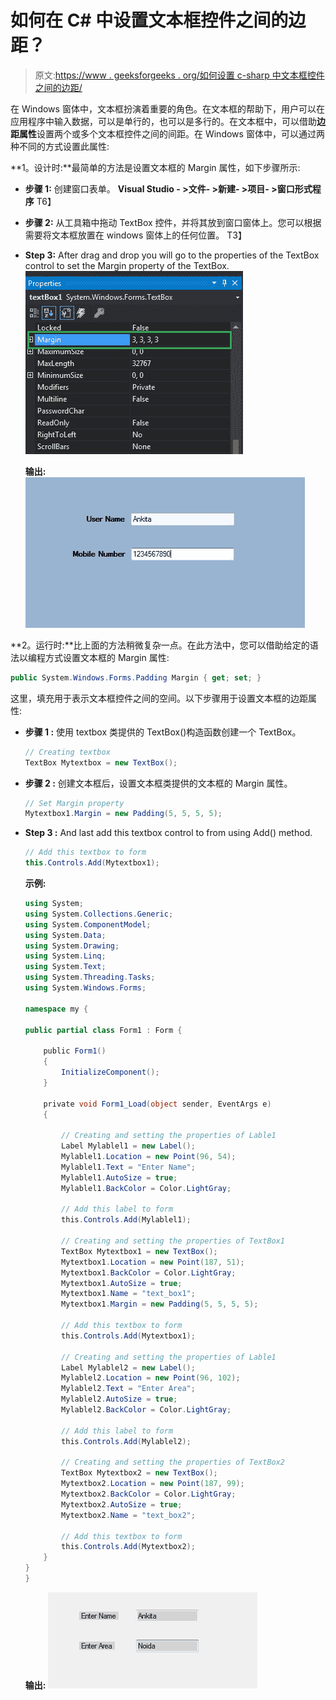 # 如何在 C# 中设置文本框控件之间的边距？

> 原文:[https://www . geeksforgeeks . org/如何设置 c-sharp 中文本框控件之间的边距/](https://www.geeksforgeeks.org/how-to-set-the-margin-between-the-textbox-controls-in-c-sharp/)

在 Windows 窗体中，文本框扮演着重要的角色。在文本框的帮助下，用户可以在应用程序中输入数据，可以是单行的，也可以是多行的。在文本框中，可以借助**边距属性**设置两个或多个文本框控件之间的间距。在 Windows 窗体中，可以通过两种不同的方式设置此属性:

**1。设计时:**最简单的方法是设置文本框的 Margin 属性，如下步骤所示:

*   **步骤 1:** 创建窗口表单。
    **Visual Studio - >文件- >新建- >项目- >窗口形式程序**
    T6】
*   **步骤 2:** 从工具箱中拖动 TextBox 控件，并将其放到窗口窗体上。您可以根据需要将文本框放置在 windows 窗体上的任何位置。
    T3】
*   **Step 3:** After drag and drop you will go to the properties of the TextBox control to set the Margin property of the TextBox.
    ![](img/9b5c1b7b740577479d7cd8162c3127bd.png)

    **输出:**
    ![](img/fe132c16170868825cfd186ea65e51a1.png)

**2。运行时:**比上面的方法稍微复杂一点。在此方法中，您可以借助给定的语法以编程方式设置文本框的 Margin 属性:

```cs
public System.Windows.Forms.Padding Margin { get; set; }
```

这里，填充用于表示文本框控件之间的空间。以下步骤用于设置文本框的边距属性:

*   **步骤 1 :** 使用 textbox 类提供的 TextBox()构造函数创建一个 TextBox。

    ```cs
    // Creating textbox
    TextBox Mytextbox = new TextBox();

    ```

*   **步骤 2 :** 创建文本框后，设置文本框类提供的文本框的 Margin 属性。

    ```cs
    // Set Margin property
    Mytextbox1.Margin = new Padding(5, 5, 5, 5);

    ```

*   **Step 3 :** And last add this textbox control to from using Add() method.

    ```cs
    // Add this textbox to form
    this.Controls.Add(Mytextbox1);

    ```

    **示例:**

    ```cs
    using System;
    using System.Collections.Generic;
    using System.ComponentModel;
    using System.Data;
    using System.Drawing;
    using System.Linq;
    using System.Text;
    using System.Threading.Tasks;
    using System.Windows.Forms;

    namespace my {

    public partial class Form1 : Form {

        public Form1()
        {
            InitializeComponent();
        }

        private void Form1_Load(object sender, EventArgs e)
        {

            // Creating and setting the properties of Lable1
            Label Mylablel1 = new Label();
            Mylablel1.Location = new Point(96, 54);
            Mylablel1.Text = "Enter Name";
            Mylablel1.AutoSize = true;
            Mylablel1.BackColor = Color.LightGray;

            // Add this label to form
            this.Controls.Add(Mylablel1);

            // Creating and setting the properties of TextBox1
            TextBox Mytextbox1 = new TextBox();
            Mytextbox1.Location = new Point(187, 51);
            Mytextbox1.BackColor = Color.LightGray;
            Mytextbox1.AutoSize = true;
            Mytextbox1.Name = "text_box1";
            Mytextbox1.Margin = new Padding(5, 5, 5, 5);

            // Add this textbox to form
            this.Controls.Add(Mytextbox1);

            // Creating and setting the properties of Lable1
            Label Mylablel2 = new Label();
            Mylablel2.Location = new Point(96, 102);
            Mylablel2.Text = "Enter Area";
            Mylablel2.AutoSize = true;
            Mylablel2.BackColor = Color.LightGray;

            // Add this label to form
            this.Controls.Add(Mylablel2);

            // Creating and setting the properties of TextBox2
            TextBox Mytextbox2 = new TextBox();
            Mytextbox2.Location = new Point(187, 99);
            Mytextbox2.BackColor = Color.LightGray;
            Mytextbox2.AutoSize = true;
            Mytextbox2.Name = "text_box2";

            // Add this textbox to form
            this.Controls.Add(Mytextbox2);
        }
    }
    }
    ```

    **输出:**
    ![](img/cf27f6bd0fd4b566926d8903878692a3.png)